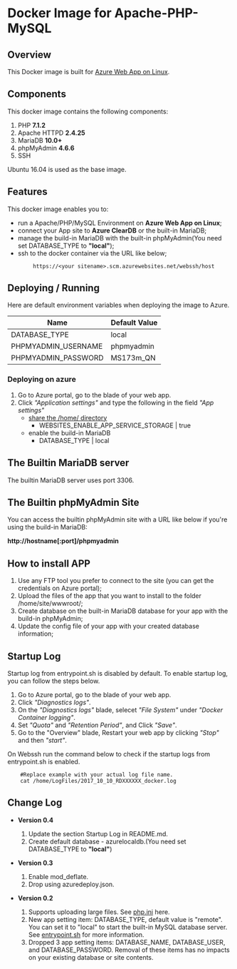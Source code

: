 # Docker Image for Apache-PHP-MySQL
## Overview
This Docker image is built for [Azure Web App on Linux](https://docs.microsoft.com/en-us/azure/app-service-web/app-service-linux-intro).

## Components
This docker image contains the following components:

1. PHP          **7.1.2**
2. Apache HTTPD **2.4.25**
3. MariaDB      **10.0+**
4. phpMyAdmin   **4.6.6**
5. SSH

Ubuntu 16.04 is used as the base image.

## Features
This docker image enables you to:

- run a Apache/PHP/MySQL Environment on **Azure Web App on Linux**;
- connect your App site to **Azure ClearDB** or the built-in MariaDB;
- manage the build-in MariaDB with the built-in phpMyAdmin(You need set DATABASE_TYPE to **"local"**);
- ssh to the docker container via the URL like below;
```
        https://<your sitename>.scm.azurewebsites.net/webssh/host
```

## Deploying / Running
Here are default environment variables when deploying the image to Azure.

Name | Default Value
---- | -------------
DATABASE_TYPE | local
PHPMYADMIN_USERNAME | phpmyadmin
PHPMYADMIN_PASSWORD | MS173m_QN

### Deploying on azure
1. Go to Azure portal, go to the blade of your web app.
2. Click *"Application settings"* and type the following in the field *"App settings"*
    - [share the /home/ directory](https://docs.microsoft.com/en-us/azure/app-service/containers/app-service-linux-faq#custom-containers)
        * WEBSITES_ENABLE_APP_SERVICE_STORAGE | true
    - enable the build-in MariaDB
        * DATABASE_TYPE | local

## The Builtin MariaDB server
The builtin MariaDB server uses port 3306.

## The Builtin phpMyAdmin Site
You can access the builtin phpMyAdmin site with a URL like below if you're using the build-in MariaDB:

**http://hostname[:port]/phpmyadmin**

## How to install APP
1. Use any FTP tool you prefer to connect to the site (you can get the credentials on Azure portal);
2. Upload the files of the app that you want to install to the folder /home/site/wwwroot/;
3. Create database on the built-in MariaDB database for your app with the build-in phpMyAdmin;
4. Update the config file of your app with your created database information;

## Startup Log
Startup log from entrypoint.sh is disabled by default. To enable startup log, you can follow the steps below.
1. Go to Azure portal, go to the blade of your web app.
2. Click *"Diagnostics logs"*.
3. On the *"Diagnostics logs"* blade, selecet *"File System"* under *"Docker Container logging"*.
4. Set *"Quota"* and *"Retention Period"*, and Click *"Save"*.
5. Go to the "Overview" blade, Restart your web app by clicking *"Stop"* and then *"start"*.

On Webssh run the command below to check if the startup logs from entrypoint.sh is enabled.
```
	#Replace example with your actual log file name.
	cat /home/LogFiles/2017_10_10_RDXXXXXX_docker.log
```

## Change Log
- **Version 0.4**
  1. Update the section Startup Log in README.md.
  2. Create default database - azurelocaldb.(You need set DATABASE_TYPE to **"local"**)

- **Version 0.3** 
  1. Enable mod_deflate.
  2. Drop using azuredeploy.json.

- **Version 0.2** 
  1. Supports uploading large files. See [php.ini](0.2/php.ini) here.
  2. New app setting item: DATABASE_TYPE, default value is "remote". You can set it to "local" to start the built-in MySQL database server. See [entrypoint.sh](0.2/entrypoint.sh) for more information.
  3. Dropped 3 app setting items: DATABASE_NAME, DATABASE_USER, and DATABASE_PASSWORD. Removal of these items has no impacts on your existing database or site contents.
